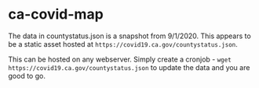 # ca-covid-map
The data in countystatus.json is a snapshot from 9/1/2020.  This appears to be a static asset hosted at `https://covid19.ca.gov/countystatus.json`.

This can be hosted on any webserver.  Simply create a cronjob - `wget https://covid19.ca.gov/countystatus.json` to update the data and you are good to go.
